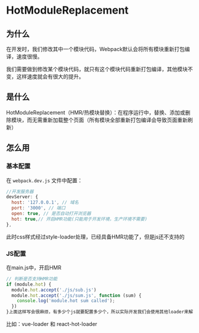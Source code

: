 # HotModuleReplacement

## 为什么

在开发时，我们修改其中一个模块代码，Webpack默认会将所有模块重新打包编译，速度很慢。

我们需要做到修改某个模块代码，就只有这个模块代码重新打包编译，其他模块不变，这样速度就会有很大的提升。

## 是什么

HotModuleReplacement（HMR/热模块替换）：在程序运行中，替换、添加或删除模块，而无需重新加载整个页面（所有模块全部重新打包编译会导致页面重新刷新）



## 怎么用

### 基本配置

在 `webpack.dev.js` 文件中配置：

```js
//开发服务器
devServer: {
  host: '127.0.0.1', // 域名
  port: '3000', // 端口
  open: true, // 是否自动打开浏览器
  hot: true,// 开启HMR功能(只能用于开发环境，生产环境不需要)
},
```


此时css样式经过style-loader处理，已经具备HMR功能了，但是js还不支持的

### JS配置

在main.js中，开启HMR

```js
// 判断是否支持HMR功能
if (module.hot) {
  module.hot.accept('./js/sub.js')
  module.hot.accept('./js/sum.js', function (sum) {
    console.log('module.hot sum called');
  })
}上面这样写会很麻烦，有多少个js就要配置多少个，所以实际开发我们会使用其他loader来解决。
```

比如：vue-loader 和 react-hot-loader

